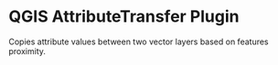 # QGIS AttributeTransfer Plugin

Copies attribute values between two vector layers based on features proximity.
